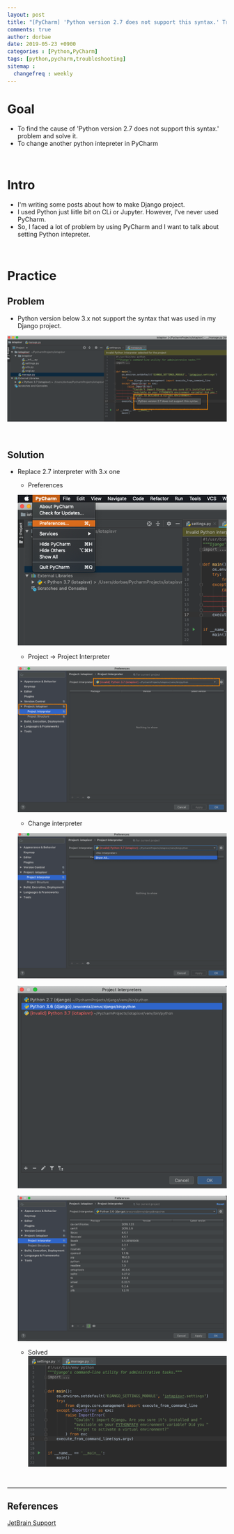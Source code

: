 ```yaml
---
layout: post
title: "[PyCharm] 'Python version 2.7 does not support this syntax.' Troubleshooting"
comments: true
author: dorbae
date: 2019-05-23 +0900
categories : [Python,PyCharm]
tags: [python,pycharm,troubleshooting]
sitemap :
  changefreq : weekly
---
```


# Goal
* To find the cause of 'Python version 2.7 does not support this syntax.' problem and solve it.
* To change another python intepreter in PyCharm

<br/>

# Intro
* I'm writing some posts about how to make Django project.
* I used Python just liitle bit on CLi or Jupyter. However, I've never used PyCharm.
* So, I faced a lot of problem by using PyCharm and I want to talk about setting Python intepreter.

<br />

# Practice

## Problem
* Python version below 3.x not support the syntax that was used in my Django project.

![screentshot001](/assets/images/posts/2019/05/2019-05-23-Python-Pycharm-python27doesnotsupport-001.png)

<br />

## Solution
* Replace 2.7 interpreter with 3.x one

    * Preferences

    ![screentshot002](/assets/images/posts/2019/05/2019-05-23-Python-Pycharm-python27doesnotsupport-002.png)

    * Project -> Project Interpreter

    ![screentshot003](/assets/images/posts/2019/05/2019-05-23-Python-Pycharm-python27doesnotsupport-003.png)

    * Change interpreter

    ![screentshot004](/assets/images/posts/2019/05/2019-05-23-Python-Pycharm-python27doesnotsupport-004.png)

    ![screentshot005](/assets/images/posts/2019/05/2019-05-23-Python-Pycharm-python27doesnotsupport-005.png)

    ![screentshot006](/assets/images/posts/2019/05/2019-05-23-Python-Pycharm-python27doesnotsupport-006.png)

    * Solved
    ![screentshot007](/assets/images/posts/2019/05/2019-05-23-Python-Pycharm-python27doesnotsupport-007.png)


<br />

--------

## References

[JetBrain Support](https://intellij-support.jetbrains.com/hc/en-us/community/posts/360000027564-pyCharm-writes-python-version-2-7-doesn-t-have-module-pathlib-while-project-interpreter-is-set-to-3-5-2-mac-os-high-sierra-)

